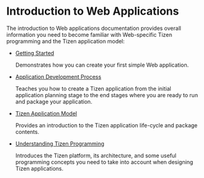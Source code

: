 
# Introduction to Web Applications

The introduction to Web applications documentation provides overall
information you need to become familiar with Web-specific Tizen
programming and the Tizen application model:

-   [Getting Started](../getting-started/getting-started.md)

    Demonstrates how you can create your first simple Web application.

-   [Application Development Process](./process/app-dev-process.md)

    Teaches you how to create a Tizen application from the initial
    application planning stage to the end stages where you are ready to
    run and package your application.

-   [Tizen Application Model](./app-model/application-model.md)

    Provides an introduction to the Tizen application life-cycle and
    package contents.

-   [Understanding Tizen Programming](./details/details.md)

    Introduces the Tizen platform, its architecture, and some useful
    programming concepts you need to take into account when designing
    Tizen applications.
